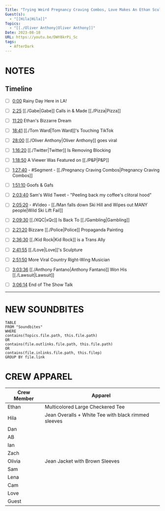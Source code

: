```yaml
---
Title: "Trying Weird Pregnancy Craving Combos, Love Makes An Ethan Sculpture - After Dark #116"
Guest(s):
  - "[[Hila|Hila]]"
Topics:
  - "[[./Oliver Anthony|Oliver Anthony]]"
Date: 2023-08-18
URL: https://youtu.be/DWY8krPi_Sc
tags:
  - AfterDark
---
```

# NOTES

## Timeline
- [ ] [0:00](https://www.youtube.com/watch?v=DWY8krPi_Sc&t=0s) Rainy Day Here in LA!
- [ ] [2:25](https://www.youtube.com/watch?v=DWY8krPi_Sc&t=145s) [[./Gabe|Gabe]] Calls in & Made [[./Pizza|Pizza]]
- [ ] [11:20](https://www.youtube.com/watch?v=DWY8krPi_Sc&t=680s) Ethan's Bizzarre Dream
- [ ] [18:41](https://www.youtube.com/watch?v=DWY8krPi_Sc&t=1121s) [[./Tom Ward|Tom Ward]]'s Touching TikTok
- [ ] [28:00](https://www.youtube.com/watch?v=DWY8krPi_Sc&t=1680s) [[./Oliver Anthony|Oliver Anthony]] goes viral
- [ ] [1:16:20](https://www.youtube.com/watch?v=DWY8krPi_Sc&t=4580s) [[./Twitter|Twitter]] Is Removing Blocking
- [ ] [1:18:50](https://www.youtube.com/watch?v=DWY8krPi_Sc&t=4730s) A Viewer Was Featured on [[./P&P|P&P]]
- [ ] [1:27:40](https://www.youtube.com/watch?v=DWY8krPi_Sc&t=5260s) - #Segment - [[./Pregnancy Craving Combos|Pregnancy Craving Combos]]
- [ ] [1:51:10](https://www.youtube.com/watch?v=DWY8krPi_Sc&t=6670s) Goofs & Gafs
- [ ] [2:03:40](https://www.youtube.com/watch?v=DWY8krPi_Sc&t=7420s) Sam's Wild Tweet - "Peeling back my coffee's clitoral hood"
- [ ] [2:05:20](https://www.youtube.com/watch?v=DWY8krPi_Sc&t=7520s) - #Video - [[./Man falls down Ski Hill and Wipes out MANY people|Wild Ski Lift Fail]]
- [ ] [2:09:30](https://www.youtube.com/watch?v=DWY8krPi_Sc&t=7770s) [[./XQC|xQc]] Is Back To [[./Gambling|Gambling]]
- [ ] [2:21:20](https://www.youtube.com/watch?v=DWY8krPi_Sc&t=8480s) Bizzare [[./Police|Police]] Propaganda Painting
- [ ] [2:36:30](https://www.youtube.com/watch?v=DWY8krPi_Sc&t=9390s) [[./Kid Rock|Kid Rock]] is a Trans Ally
- [ ] [2:41:55](https://www.youtube.com/watch?v=DWY8krPi_Sc&t=9715s) [[./Love|Love]]'s Sculpture
- [ ] [2:51:50](https://www.youtube.com/watch?v=DWY8krPi_Sc&t=10310s) More Viral Country Right-Wing Musician
- [ ] [3:03:36](https://www.youtube.com/watch?v=DWY8krPi_Sc&t=11016s) [[./Anthony Fantano|Anthony Fantano]] Won His [[./Lawsuit|Lawsuit]]
- [ ] [3:06:14](https://www.youtube.com/watch?v=DWY8krPi_Sc&t=11174s) End of The Show Talk


___
# NEW SOUNDBITES
``` dataview
TABLE
FROM "Soundbites"
WHERE 
contains(Topics.file.path, this.file.path) 
OR 
contains(file.outlinks.file.path, this.file.path)
OR
contains(file.inlinks.file.path, this.filep)
GROUP BY file.link
```

# CREW APPAREL
| Crew Member | Apparel |
| ----------- | ------- |
| Ethan       | Multicolored Large Checkered Tee        |
| Hila        | Jean Overalls + White Tee with black rimmed sleeves        |
| Dan         |         |
| AB          |         |
| Ian         |         |
| Zach        |         |
| Olivia      | Jean Jacket with Brown Sleeves        |
| Sam         |         |
| Lena        |         |
| Cam         |         |
| Love        |         |
| Guest       |         |
